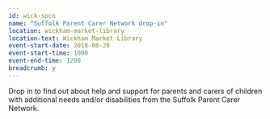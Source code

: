 ```yaml
---
id: wick-spcn
name: "Suffolk Parent Carer Network drop-in"
location: wickham-market-library
location-text: Wickham Market Library
event-start-date: 2018-08-28
event-start-time: 1000
event-end-time: 1200
breadcrumb: y
---
```


Drop in to find out about help and support for parents and carers of children with additional needs and/or disabilities from the Suffolk Parent Carer Network.
